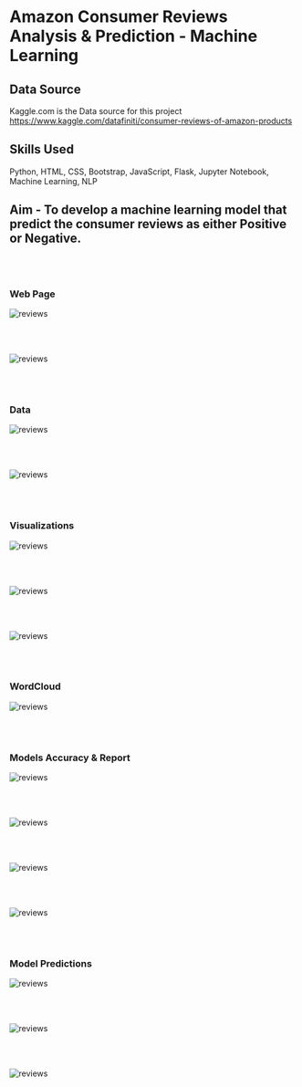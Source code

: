 # Amazon Consumer Reviews Analysis & Prediction - Machine Learning


## Data Source
Kaggle.com is the Data source for this project
https://www.kaggle.com/datafiniti/consumer-reviews-of-amazon-products


## Skills Used
Python, HTML, CSS, Bootstrap, JavaScript, Flask, Jupyter Notebook, Machine Learning, NLP

## Aim - To develop a machine learning model that predict the consumer reviews as either Positive or Negative.

<br><br>

### Web Page

![reviews](Amazon_Reviews_NLP/images/Page1_1.PNG)

<br><br>

![reviews](Amazon_Reviews_NLP/images/Page1_2.PNG)

<br><br>

### Data

![reviews](Amazon_Reviews_NLP/images/Page2_1.PNG)

<br><br>

![reviews](Amazon_Reviews_NLP/images/Page2_2.PNG)

<br><br>
### Visualizations

![reviews](Amazon_Reviews_NLP/images/Page3_1.PNG)

<br><br>


![reviews](Amazon_Reviews_NLP/images/Page3_2.PNG)

<br><br>

![reviews](Amazon_Reviews_NLP/images/Page3_3.PNG)

<br><br>

### WordCloud

![reviews](Amazon_Reviews_NLP/images/Page3_4.PNG)

<br><br>


### Models Accuracy & Report

![reviews](Amazon_Reviews_NLP/images/Page_1.PNG)

<br><br>

![reviews](Amazon_Reviews_NLP/images/Page_2.PNG)

<br><br>

![reviews](Amazon_Reviews_NLP/images/Page_3.PNG)

<br><br>

![reviews](Amazon_Reviews_NLP/images/Page_4.PNG)

<br><br>

### Model Predictions

![reviews](Amazon_Reviews_NLP/images/Page_5.PNG)

<br><br>

![reviews](Amazon_Reviews_NLP/images/Page_6.PNG)

<br><br>

![reviews](Amazon_Reviews_NLP/images/Page_7.PNG)

<br><br>



